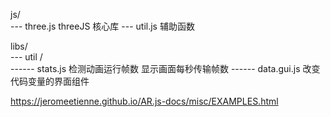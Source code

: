 js/  
--- three.js threeJS 核心库
--- util.js 辅助函数

libs/  
--- util /  
------ stats.js 检测动画运行帧数 显示画面每秒传输帧数
------ data.gui.js 改变代码变量的界面组件

https://jeromeetienne.github.io/AR.js-docs/misc/EXAMPLES.html
